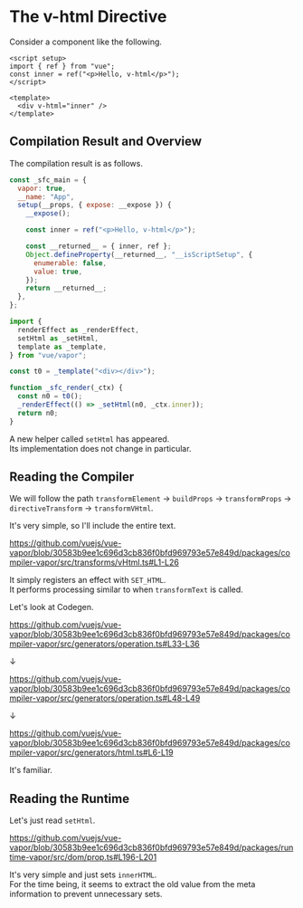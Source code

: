 # The v-html Directive

Consider a component like the following.

```vue
<script setup>
import { ref } from "vue";
const inner = ref("<p>Hello, v-html</p>");
</script>

<template>
  <div v-html="inner" />
</template>
```

## Compilation Result and Overview

The compilation result is as follows.

```js
const _sfc_main = {
  vapor: true,
  __name: "App",
  setup(__props, { expose: __expose }) {
    __expose();

    const inner = ref("<p>Hello, v-html</p>");

    const __returned__ = { inner, ref };
    Object.defineProperty(__returned__, "__isScriptSetup", {
      enumerable: false,
      value: true,
    });
    return __returned__;
  },
};

import {
  renderEffect as _renderEffect,
  setHtml as _setHtml,
  template as _template,
} from "vue/vapor";

const t0 = _template("<div></div>");

function _sfc_render(_ctx) {
  const n0 = t0();
  _renderEffect(() => _setHtml(n0, _ctx.inner));
  return n0;
}
```

A new helper called `setHtml` has appeared.\
Its implementation does not change in particular.

## Reading the Compiler

We will follow the path `transformElement` -> `buildProps` -> `transformProps` -> `directiveTransform` -> `transformVHtml`.

It's very simple, so I'll include the entire text.

https://github.com/vuejs/vue-vapor/blob/30583b9ee1c696d3cb836f0bfd969793e57e849d/packages/compiler-vapor/src/transforms/vHtml.ts#L1-L26

It simply registers an effect with `SET_HTML`.\
It performs processing similar to when `transformText` is called.

Let's look at Codegen.

https://github.com/vuejs/vue-vapor/blob/30583b9ee1c696d3cb836f0bfd969793e57e849d/packages/compiler-vapor/src/generators/operation.ts#L33-L36

↓

https://github.com/vuejs/vue-vapor/blob/30583b9ee1c696d3cb836f0bfd969793e57e849d/packages/compiler-vapor/src/generators/operation.ts#L48-L49

↓

https://github.com/vuejs/vue-vapor/blob/30583b9ee1c696d3cb836f0bfd969793e57e849d/packages/compiler-vapor/src/generators/html.ts#L6-L19

It's familiar.

## Reading the Runtime

Let's just read `setHtml`.

https://github.com/vuejs/vue-vapor/blob/30583b9ee1c696d3cb836f0bfd969793e57e849d/packages/runtime-vapor/src/dom/prop.ts#L196-L201

It's very simple and just sets `innerHTML`.\
For the time being, it seems to extract the old value from the meta information to prevent unnecessary sets.
